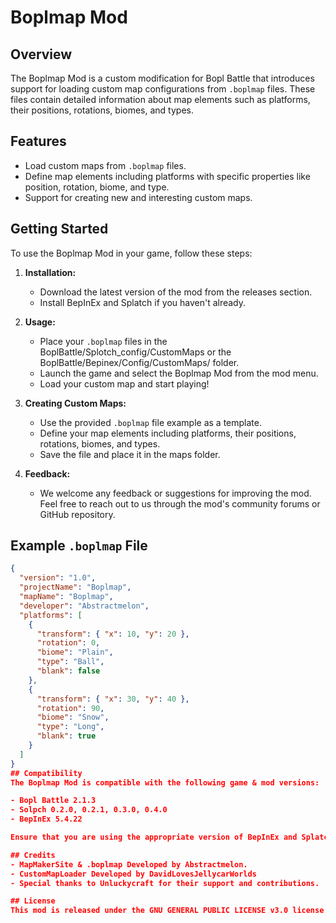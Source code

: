 # Boplmap Mod

## Overview
The Boplmap Mod is a custom modification for Bopl Battle that introduces support for loading custom map configurations from `.boplmap` files. These files contain detailed information about map elements such as platforms, their positions, rotations, biomes, and types.

## Features
- Load custom maps from `.boplmap` files.
- Define map elements including platforms with specific properties like position, rotation, biome, and type.
- Support for creating new and interesting custom maps.

## Getting Started
To use the Boplmap Mod in your game, follow these steps:

1. **Installation:**
   - Download the latest version of the mod from the releases section.
   - Install BepInEx and Splatch if you haven't already.

2. **Usage:**
   - Place your `.boplmap` files in the BoplBattle/Splotch_config/CustomMaps or the BoplBattle/Bepinex/Config/CustomMaps/ folder.
   - Launch the game and select the Boplmap Mod from the mod menu.
   - Load your custom map and start playing!

3. **Creating Custom Maps:**
   - Use the provided `.boplmap` file example as a template.
   - Define your map elements including platforms, their positions, rotations, biomes, and types.
   - Save the file and place it in the maps folder.

4. **Feedback:**
   - We welcome any feedback or suggestions for improving the mod. Feel free to reach out to us through the mod's community forums or GitHub repository.

## Example `.boplmap` File
```json
{
  "version": "1.0",
  "projectName": "Boplmap",
  "mapName": "Boplmap",
  "developer": "Abstractmelon",
  "platforms": [
    {
      "transform": { "x": 10, "y": 20 },
      "rotation": 0,
      "biome": "Plain",
      "type": "Ball",
      "blank": false
    },
    {
      "transform": { "x": 30, "y": 40 },
      "rotation": 90,
      "biome": "Snow",
      "type": "Long",
      "blank": true
    }
  ]
}
## Compatibility
The Boplmap Mod is compatible with the following game & mod versions:

- Bopl Battle 2.1.3
- Solpch 0.2.0, 0.2.1, 0.3.0, 0.4.0
- BepInEx 5.4.22

Ensure that you are using the appropriate version of BepInEx and Splatch for your game.

## Credits
- MapMakerSite & .boplmap Developed by Abstractmelon.
- CustomMapLoader Developed by DavidLovesJellycarWorlds
- Special thanks to Unluckycraft for their support and contributions.

## License
This mod is released under the GNU GENERAL PUBLIC LICENSE v3.0 license. See the `LICENSE` file for more information.

